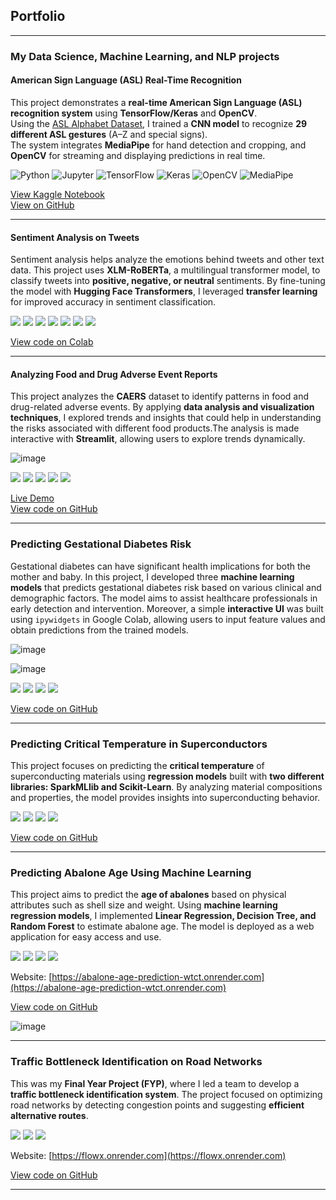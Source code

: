 ## Portfolio

---

### My Data Science, Machine Learning, and NLP projects

#### American Sign Language (ASL) Real-Time Recognition
This project demonstrates a **real-time American Sign Language (ASL) recognition system** using **TensorFlow/Keras** and **OpenCV**.  
Using the [ASL Alphabet Dataset](https://www.kaggle.com/datasets/grassknoted/asl-alphabet), I trained a **CNN model** to recognize **29 different ASL gestures** (A–Z and special signs).  
The system integrates **MediaPipe** for hand detection and cropping, and **OpenCV** for streaming and displaying predictions in real time.

![Python](https://img.shields.io/badge/Python-white?logo=python)
![Jupyter](https://img.shields.io/badge/Jupyter-white?logo=jupyter)
![TensorFlow](https://img.shields.io/badge/TensorFlow-white?logo=tensorflow)
![Keras](https://img.shields.io/badge/Keras-white?logo=keras)
![OpenCV](https://img.shields.io/badge/OpenCV-white?logo=opencv)
![MediaPipe](https://img.shields.io/badge/MediaPipe-white?logo=mediapipe)

[View Kaggle Notebook](https://www.kaggle.com/code/notsu66/asl-recognition-project/notebook)  
[View on GitHub](https://github.com/tmilen/ASL-Recognition)

---
#### Sentiment Analysis on Tweets
Sentiment analysis helps analyze the emotions behind tweets and other text data. This project uses **XLM-RoBERTa**, a multilingual transformer model, to classify tweets into **positive, negative, or neutral** sentiments. By fine-tuning the model with **Hugging Face Transformers**, I leveraged **transfer learning** for improved accuracy in sentiment classification.

[![](https://img.shields.io/badge/Python-white?logo=Python)](#) 
[![](https://img.shields.io/badge/Jupyter-white?logo=Jupyter)](#) 
[![](https://img.shields.io/badge/PyTorch-white?logo=pytorch)](#) 
[![](https://img.shields.io/badge/Scikit--Learn-white?logo=scikit-learn)](#) [![](https://img.shields.io/badge/Pandas-white?logo=pandas)](#) [![](https://img.shields.io/badge/Transformers-white?logo=huggingface)](#) [![](https://img.shields.io/badge/Google_Colab-white?logo=googlecolab)](#)   

[View code on Colab](https://colab.research.google.com/drive/1qi4-L64tRhg77KlUDcRQ30YumhS8d23F?usp=drive_link)

---
#### Analyzing Food and Drug Adverse Event Reports
This project analyzes the **CAERS** dataset to identify patterns in food and drug-related adverse events. By applying **data analysis and visualization techniques**, I explored trends and insights that could help in understanding the risks associated with different food products.The analysis is made interactive with **Streamlit**, allowing users to explore trends dynamically.

![image](https://github.com/user-attachments/assets/6592079a-8b8f-4ab9-ab95-82d0e1f491d5)

[![](https://img.shields.io/badge/Python-white?logo=Python)](#)  [![](https://img.shields.io/badge/Pandas-white?logo=pandas)](#)  [![](https://img.shields.io/badge/Matplotlib-white?logo=matplotlib)](#)  [![](https://img.shields.io/badge/NumPy-white?logo=numpy)](#)  [![](https://img.shields.io/badge/Streamlit-white?logo=streamlit)](#)  


[Live Demo](https://caersdataanalysis-7n5aoec4hcbjqepknn4vbf.streamlit.app/)  
[View code on GitHub](https://github.com/tmilen/CAERSDataAnalysis)

---
### Predicting Gestational Diabetes Risk  
Gestational diabetes can have significant health implications for both the mother and baby. In this project, I developed three **machine learning models** that predicts gestational diabetes risk based on various clinical and demographic factors. The model aims to assist healthcare professionals in early detection and intervention. Moreover, a simple **interactive UI** was built using `ipywidgets` in Google Colab, allowing users to input feature values and obtain predictions from the trained models.

![image](https://github.com/user-attachments/assets/3f2071af-8019-40a3-9b1e-429710295f4d)

![image](https://github.com/user-attachments/assets/5cd9da51-6db4-4b13-9203-48ab0e6db91d)

[![](https://img.shields.io/badge/Python-white?logo=Python)](#)  [![](https://img.shields.io/badge/Pandas-white?logo=pandas)](#)  [![](https://img.shields.io/badge/Scikit--Learn-white?logo=scikit-learn)](#)  [![](https://img.shields.io/badge/Matplotlib-white?logo=matplotlib)](#)  

[View code on GitHub](https://github.com/tmilen/Gestational-Diabetes-Prediction)

---
### Predicting Critical Temperature in Superconductors   
This project focuses on predicting the **critical temperature** of superconducting materials using **regression models** built with **two different libraries: SparkMLlib and Scikit-Learn**. By analyzing material compositions and properties, the model provides insights into superconducting behavior.

[![](https://img.shields.io/badge/Python-white?logo=Python)](#)  [![](https://img.shields.io/badge/NumPy-white?logo=numpy)](#)  [![](https://img.shields.io/badge/Pandas-white?logo=pandas)](#)  [![](https://img.shields.io/badge/Scikit--Learn-white?logo=scikit-learn)](#)  

[View code on GitHub](https://github.com/tmilen/critical-temp-prediction)

---
### Predicting Abalone Age Using Machine Learning  
This project aims to predict the **age of abalones** based on physical attributes such as shell size and weight. Using **machine learning regression models**, I implemented **Linear Regression, Decision Tree, and Random Forest** to estimate abalone age. The model is deployed as a web application for easy access and use.

[![](https://img.shields.io/badge/Python-white?logo=Python)](#)  [![](https://img.shields.io/badge/Pandas-white?logo=pandas)](#)  [![](https://img.shields.io/badge/Scikit--Learn-white?logo=scikit-learn)](#) [![](https://img.shields.io/badge/NumPy-white?logo=numpy)](#)

Website: [https://abalone-age-prediction-wtct.onrender.com](https://abalone-age-prediction-wtct.onrender.com)  

[View code on GitHub](https://github.com/tmilen/abalone-age-prediction)

![image](https://github.com/user-attachments/assets/b4e0209f-fc80-40c6-af88-52b2f07bc02c)

---
### Traffic Bottleneck Identification on Road Networks  
This was my **Final Year Project (FYP)**, where I led a team to develop a **traffic bottleneck identification system**. The project focused on optimizing road networks by detecting congestion points and suggesting **efficient alternative routes**. 

[![](https://img.shields.io/badge/Python-white?logo=Python)](#)  [![](https://img.shields.io/badge/PyTorch-white?logo=pytorch)](#)  [![](https://img.shields.io/badge/NetworkX-white?logo=networkx)](#) 

Website: [https://flowx.onrender.com](https://flowx.onrender.com)

[View code on GitHub](https://github.com/tmilen/FYP-Road-Network)

---



